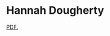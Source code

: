 # Hannah Dougherty

<a href="pdfs/The Legacy of Nomadism in the Achaemenid Persian Court.pdf" target="_blank">PDF.</a>
